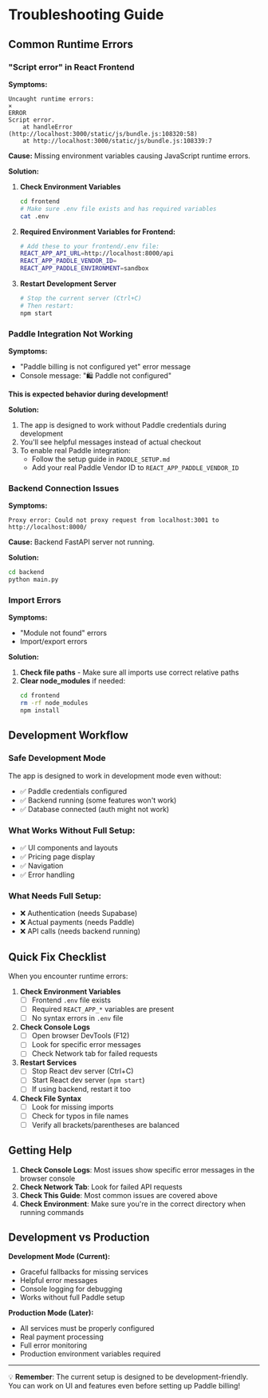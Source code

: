 # Troubleshooting Guide

## Common Runtime Errors

### "Script error" in React Frontend

**Symptoms:**
```
Uncaught runtime errors:
×
ERROR
Script error.
    at handleError (http://localhost:3000/static/js/bundle.js:108320:58)
    at http://localhost:3000/static/js/bundle.js:108339:7
```

**Cause:** Missing environment variables causing JavaScript runtime errors.

**Solution:**

1. **Check Environment Variables**
   ```bash
   cd frontend
   # Make sure .env file exists and has required variables
   cat .env
   ```

2. **Required Environment Variables for Frontend:**
   ```bash
   # Add these to your frontend/.env file:
   REACT_APP_API_URL=http://localhost:8000/api
   REACT_APP_PADDLE_VENDOR_ID=
   REACT_APP_PADDLE_ENVIRONMENT=sandbox
   ```

3. **Restart Development Server**
   ```bash
   # Stop the current server (Ctrl+C)
   # Then restart:
   npm start
   ```

### Paddle Integration Not Working

**Symptoms:**
- "Paddle billing is not configured yet" error message
- Console message: "🛍️ Paddle not configured"

**This is expected behavior during development!**

**Solution:**
1. The app is designed to work without Paddle credentials during development
2. You'll see helpful messages instead of actual checkout
3. To enable real Paddle integration:
   - Follow the setup guide in `PADDLE_SETUP.md`
   - Add your real Paddle Vendor ID to `REACT_APP_PADDLE_VENDOR_ID`

### Backend Connection Issues

**Symptoms:**
```
Proxy error: Could not proxy request from localhost:3001 to http://localhost:8000/
```

**Cause:** Backend FastAPI server not running.

**Solution:**
```bash
cd backend
python main.py
```

### Import Errors

**Symptoms:**
- "Module not found" errors
- Import/export errors

**Solution:**
1. **Check file paths** - Make sure all imports use correct relative paths
2. **Clear node_modules** if needed:
   ```bash
   cd frontend
   rm -rf node_modules
   npm install
   ```

## Development Workflow

### Safe Development Mode

The app is designed to work in development mode even without:
- ✅ Paddle credentials configured
- ✅ Backend running (some features won't work)
- ✅ Database connected (auth might not work)

### What Works Without Full Setup:
- ✅ UI components and layouts
- ✅ Pricing page display
- ✅ Navigation
- ✅ Error handling

### What Needs Full Setup:
- ❌ Authentication (needs Supabase)
- ❌ Actual payments (needs Paddle)
- ❌ API calls (needs backend running)

## Quick Fix Checklist

When you encounter runtime errors:

1. **Check Environment Variables**
   - [ ] Frontend `.env` file exists
   - [ ] Required `REACT_APP_*` variables are present
   - [ ] No syntax errors in `.env` file

2. **Check Console Logs**
   - [ ] Open browser DevTools (F12)
   - [ ] Look for specific error messages
   - [ ] Check Network tab for failed requests

3. **Restart Services**
   - [ ] Stop React dev server (Ctrl+C)
   - [ ] Start React dev server (`npm start`)
   - [ ] If using backend, restart it too

4. **Check File Syntax**
   - [ ] Look for missing imports
   - [ ] Check for typos in file names
   - [ ] Verify all brackets/parentheses are balanced

## Getting Help

1. **Check Console Logs**: Most issues show specific error messages in the browser console
2. **Check Network Tab**: Look for failed API requests
3. **Check This Guide**: Most common issues are covered above
4. **Check Environment**: Make sure you're in the correct directory when running commands

## Development vs Production

**Development Mode (Current):**
- Graceful fallbacks for missing services
- Helpful error messages
- Console logging for debugging
- Works without full Paddle setup

**Production Mode (Later):**
- All services must be properly configured
- Real payment processing
- Full error monitoring
- Production environment variables required

---

💡 **Remember**: The current setup is designed to be development-friendly. You can work on UI and features even before setting up Paddle billing!
